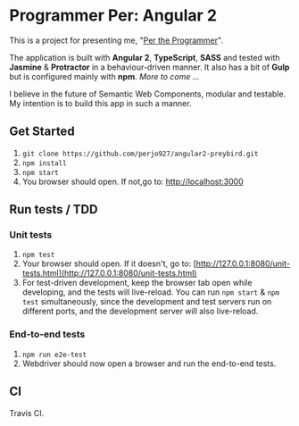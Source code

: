 # Programmer Per: Angular 2 

This is a project for presenting me, "[Per the Programmer](http://www.programmerper.com)".

The application is built with __Angular 2__, __TypeScript__, __SASS__ and tested with __Jasmine__ & __Protractor__ 
in a behaviour-driven manner. It also has a bit of __Gulp__ but is configured mainly with __npm__.
 _More to come ..._

I believe in the future of Semantic Web Components, modular and testable. My intention is to build this app in 
such a manner.

## Get Started
1. `git clone https://github.com/perjo927/angular2-preybird.git`
2. `npm install`
3. `npm start`
4. You browser should open. If not,go to: [http://localhost:3000](http://localhost:3000)

## Run tests / TDD

### Unit tests

1. `npm test`
2. Your browser should open. If it doesn't, go to: [http://127.0.0.1:8080/unit-tests.html](http://127.0.0.1:8080/unit-tests.html)
3. For test-driven development, keep the browser tab open while developing, and the tests will live-reload. 
You can run  `npm start` & `npm test` simultaneously, since the development and test servers run on different ports, and the development
server will also live-reload.

### End-to-end tests
1. `npm run e2e-test`
2. Webdriver should now open a browser and run the end-to-end tests.

## CI
Travis CI.